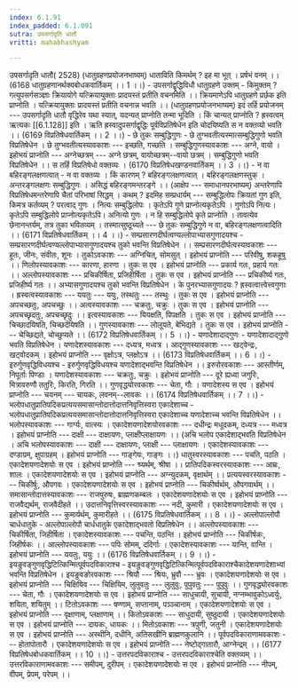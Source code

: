 ```yaml
---
index: 6.1.91
index_padded: 6.1.091
sutra: उपसर्गादृति धातौ
vritti: mahabhashyam

---
```

 उपसर्गादृति धातौ( 2528) (धातुग्रहणप्रयोजनभाष्यम्) धाताविति किमर्थम् ? इह मा भूत् । प्रर्षभं वनम् ।। (6168 धातुग्रहणानर्थक्यबोधकवार्तिकम् ।। 1 ।।) - उपसर्गाद्वृद्धिविधौ धातुग्रहणे उक्तम् - किमुक्तम् ? गत्युपसर्गसञ्ज्ञाः क्रियायोगे यत्क्रियायुक्ताः प्रादयस्तं प्रतीति वचनमिति ।। क्रियमाणेऽपि धातुग्रहणे प्रर्छक इति प्राप्नोति । यत्क्रियायुक्ताः प्रादयस्तं प्रतीति वचनान्न भवति ।। (धातुग्रहणप्रयोजनभाष्यम्) इदं तर्हि प्रयोजनम् --- उपसर्गादृति धातौ वृद्धिरेव यथा स्यात्, यदन्यत् प्राप्नोति तन्मा भूदिति । किं चान्यत् प्राप्नोति ? ह्रस्वत्वम् ऋत्यकः [[6.1.128]] इति । ऋति ह्रस्वादुपसर्गाद्वृद्धिः पूर्वविप्रतिषेधेन इति चोदयिष्यति स न वक्तव्यो भवति ।। (6169 विप्रतिषेधवार्तिकम् ।। 2 ।।) - छे तुकः सम्बुद्धिगुणः - छे तुग्भवतीत्यस्मात्सम्बुद्धिगुणो भवति विप्रतिषेधेन । छे तुग्भवतीत्यस्यावकाशः --- इच्छति, गच्छति । सम्बुद्धिगुणस्यावकाशः --- अग्ने, वायो । इहोभयं प्राप्नोति --- अग्नेच्छत्रम् --- अग्ने छत्रम्, वायोच्छत्रम्--वायो छत्रम् । सम्बुद्धिगुणो भवति विप्रतिषेधेन ।। स तर्हि विप्रतिषेधो वक्तव्यः । (6170 विप्रतिषेधखण्डनवार्तिकम् ।। 3 ।।) - न वा बहिरङ्गलक्षणत्वात् - न वा वक्तव्यः । किं कारणम् ? बहिरङ्गलक्षणत्वात् । बहिरङ्गलक्षणस्तुक् । अन्तरङ्गलक्षणः सम्बुद्धिगुणः । असिद्धं बहिरङ्गमन्तरङ्गे ।। (आक्षेप --- समाधानपरभाष्यम्) अन्तरेणापि विप्रतिषेधमन्तरेणापि चैतां परिभाषां सिद्धम् । कथम् ? इदमिह सम्प्रधार्यम् --- सम्बुद्धिलोपः क्रियतां गुण इति, किमत्र कर्तव्यम् ? परत्वाद् गुणः । नित्यः सम्बुद्धिलोपः । कृतेऽपि गुणे प्राप्नोत्यकृतेऽपि । गुणोऽपि नित्यः। कृतेऽपि सम्बुद्धिलोपे प्राप्नोत्यकृतेऽपि। अनित्यो गुणः । न हि सम्बुद्धिलोपे कृते प्राप्नोति । तावत्येव छेनानन्तर्यम्, तत्र तुका भवितव्यम् । तस्मात्सुष्ठूच्यते --- छे तुकः सम्बुद्धिगुणे न वा, बहिरङ्गलक्षणत्वादिति ।। (6171 विप्रतिषेधवार्तिकम् ।। 4 ।।) - सम्प्रसारणदीर्घत्वण्यल्लोपाभ्यासगुणादयश्च - सम्प्रसारणदीर्घत्वण्यल्लोपाभ्यासगुणादयश्च तुको भवन्ति विप्रतिषेधेन ।। सम्प्रसारणदीर्घत्वस्यावकाशः --- हूतः, जीनः, संवीतः, शूनः । तुकोऽवकाशः --- अग्निचित्, सोमसुत् । इहोभयं प्राप्नोति --- परिवीषु, शकहूषु ।। णिलोपस्यावकाशः --- कारणा, हारणा । तुकः स एव । इहोभयं प्राप्नोति --- प्रकार्य गतः, प्रहार्य गतः ।। अल्लोपस्यावकाशः --- प्रचिकीर्षिता, प्रजिहीर्षिता । तुकः स एव । इहोभयं प्राप्नोति --- प्रचिकीर्ष्य गतः, प्रजिहीर्ष्य गतः ।। अभ्यासगुणादयश्च तुको भवन्ति विप्रतिषेधेन । के पुनरभ्यासगुणादयः ? ह्रस्वत्वात्त्वेत्त्वगुणाः । ह्रस्वत्वस्यावकाशः --- ययतुः --- ययुः, तस्थतुः --- तस्थुः । तुकः स एव । इहोभयं प्राप्नोति --- अपचच्छतुः, अपचच्छुः ।। अत्वस्यावकाशः --- चक्रतुः, चक्रुः । तुकः स एव । इहोभयं प्राप्नोति --- अपचच्छृदतुः, अपचच्छृदुः ।। इत्वस्यावकाशः --- यियक्षति, पिपक्षति । तुकः स एव । इहोभयं प्राप्नोति --- चिच्छादयिषति, चिच्छर्दयिषति ।। गुणस्यावकाशः --- लोलूयते, बेभिद्यते । तुकः स एव । इहोभयं प्राप्नोति --- चेच्छिद्यते, चोच्छुप्यते ।। (6172 विप्रतिषेधवार्तिकम् ।। 5 ।।) - यणादेशादाद्गुणः - यणादेशादाद्गुणो भवति विप्रतिषेधेन । यणादेशस्यावकाशः --- दध्यत्र, मध्वत्र । आद्गुणस्यावकाशः --- खट्वेन्द्रः, खट्वोदकम् । इहोभयं प्राप्नोति --- वृक्षोऽत्र, प्लक्षोऽत्र ।। (6173 विप्रतिषेधवार्तिकम् ।। 6 ।।) - इरुर्गुणवृद्धिविधयश्च - इरुर्गुणवृद्धिविधयश्च यणादेशाद्भवन्ति विप्रतिषेधेन ।। इरुरोरवकाशः --- आस्तीर्णम्, निपूर्ताः पिण्डाः । यणादेशस्यावकाशः --- चक्रतुः, चक्रुः । इहोभयं प्राप्नोति --- दूरे ह्यध्वा जगुरिः, मित्रावरुणौ ततुरिः, किरति, गिरति ।। गुणवृद्ध्योरवकाशः --- चेता, गौः । यणादेशस्य स एव । इहोभयं प्राप्नोति --- चयनम् --- चायकः, लवनम्--लावकः ।। (6174 विप्रतिषेधवार्तिकम् ।। 7 ।।) - भलोपधातुप्रातिपदिकप्रत्ययसमासान्तोदात्तोदात्तनिवृत्तिस्वरा एकादेशाच्च - भलोपधातुप्रातिपदिकप्रत्ययसमासान्तोदात्तोदात्तनिवृत्तिस्वरा एकादेशाच्च यणादेशाच्च भवन्ति विप्रतिषेधेन ।। भलोपस्यावकाशः --- गार्ग्यः, वात्स्यः । एकादेशयणादेशयोरवकाशः --- दधीन्द्रः मधूदकम्, दध्यत्र --- मध्वत्र । इहोभयं प्राप्नोति --- दाक्षी --- दाक्षायणः, प्लाक्षीप्लाक्षायणः ।। (अचि भलोप एकादेशाद्भवति विप्रतिषेधेन । अचि भलोपस्यावकाशः --- दाक्षी --- दाक्षायणः, प्लाक्षी --- प्लाक्षायणः । एकादेशस्यावकाशः --- दण्डाग्रम्, क्षुपाग्रहम् । इहोभयं प्राप्नोति --- गाङ्गेयः, गाङ्गः ।।) धातुस्वरस्यावकाशः --- पचति, पठति । एकादेशयणादेशयोः स एव । इहोभयं प्राप्नोति --- श्र्यर्थम्, श्रीषा ।। प्रातिपदिकस्वरस्यावकाशः --- आम्रः, शालः । एकादेशयणादेशयोः स एव । इहोभयं प्राप्नोति --- अग्न्युदकम्, वृक्षार्थम् ।। प्रत्ययस्वरस्यावकाशः --- चिकीर्षुः, औपगवः । एकादेशयणादेशयोः स एव । इहोभयं प्राप्नोति --- चिकीर्ष्वर्थम्, औपगवार्थम् ।। समासान्तोदात्तस्यावकाशः --- राजपुरुषः, ब्राह्मणकम्बलः । एकादेशयणादेशयोः स एव । इहोभयं प्राप्नोति --- राजवैद्यर्थम्, राजवैदीहते ।। उदात्तनिवृत्तिस्वरस्यावकाशः --- नदी, कुमारी । एकादेशयणादेशयोः स एव । इहोभयं प्राप्नोति --- कुमार्यर्थम्, कुमारीहते ।। (6175 विप्रतिषेधवार्तिकम् ।। 8 ।।) - अल्लोपाल्लोपौ चार्धधातुके - अल्लोपाल्लोपौ चार्धधातुके एकादेशाद्भवतो विप्रतिषेधेन ।। अल्लोपस्यावकाशः --- चिकीर्षिता, जिहीर्षिता । एकादेशस्यावकाशः --- पचन्ति, पठन्ति । इहोभयं प्राप्नोति --- चिकीर्षकः, जिहीर्षकः ।। आल्लोपस्यावकाशः --- पपिः सोमम्, ददिर्गाः । एकादेशस्यावकाशः --- यान्ति, वान्ति । इहोभयं प्राप्नोति --- ययतुः, ययुः ।। (6176 विप्रतिषेधवार्तिकम् ।। 9 ।।) - इयङुवङ्गुणवृद्धिटित्किन्मित्पूर्वपदविकाराश्च - इयङुवङ्गुणवृद्धिटित्किन्मित्पूर्वपदविकाराश्चैकादेशयणादेशाभ्यां भवन्ति विप्रतिषेधेन । इयङुवङोरवकाशः --- श्रियौ --- श्रियः, भ्रुवौ --- भ्रुवः । एकादेशयणादेशयोः स एव । इहोभयं प्राप्नोति --- चिक्षियिव --- चिक्षियिम, लुलुवतुः --- लुलुवुः, पुपुवतुः --- पुपुवुः ।। गुणवृद्ध्योरवकाशः --- चेता, गौः । एकादेशयणादेशयोः स एव । इहोभयं प्राप्नोति --- साधुचायी, सुचायी, नग्नम्भावुकोऽध्वर्युः, शयिता, शयितुम् ।। टितोऽवकाशः --- षण्णाम्, सप्तानाम्, पञ्ञ्चानाम् । एकादेशयणादेशयोः स एव । इहोभयं प्राप्नोति --- वृक्षाणाम्, प्लक्षाणाम् ।। कितोऽवकाशः --- साधुदायी, सुष्ठुदायी । एकादेशयणादेशयोः स एव । इहोभयं प्राप्नोति --- दायकः, धायकः ।। मितोऽवकाशः --- त्रपुणी, जतुनी । एकादेशयणादेशयोः स एव । इहोभयं प्राप्नोति --- अस्थीनि, दधीनि, अतिसखीनि ब्राह्मणकुलानि ।। पूर्वपदविकाराणामवकाशः --- होतापोतारौ । एकादेशयणादेशयोः स एव । इहोभयं प्राप्नोति --- नेष्टोद्गातारौ, आग्नेन्द्रम् ।। (6177 विप्रतिषेधबोधकवार्तिकम् ।। 10 ।।) - उत्तरपदविकाराश्च - उत्तरपदविकाराश्चेति वक्तव्यम् ।। उत्तरविकाराणामवकाशः --- समीपम्, दुरीपम् । एकादेशयणादेशयोः स एव । इहोभयं प्राप्नोति --- नीपम्, वीपम्, प्रेपम्, परेपम् ।। 